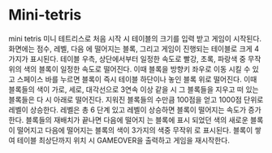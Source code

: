 # Mini-tetris
mini tetris 
미니 테트리스로 처음 시작 시 테이블의 크기를 입력 받고 게임이 시작된다. 화면에는 점수, 레벨, 다음
에 떨어지는 블록, 그리고 게임이 진행되는 테이블로 크게 4가지가 표시된다. 테이블 우측, 상단에서부터
일정한 속도로 빨강, 초록, 파랑색 중 무작위의 색의 블록이 일정한 속도로 떨어진다. 이때 블록을 방향키
좌우로 이동 시킬 수 있고 스페이스 바를 누르면 블록이 즉시 테이블 하단이나 놓인 블록 위로 떨어진다.
이때 블록들의 색이 가로, 세로, 대각선으로 3연속 이상 같을 시 그 블록들을 지우고 떠 있는 블록들은 다
시 아래로 떨어진다. 지워진 블록들의 수만큼 100점을 얻고 1000점 단위로 레벨이 상승한다. 레벨은 총 6
단계 있고 레벨이 상승하면 블록이 떨어지는 속도가 증가한다. 블록들의 재배치가 끝나면 다음에 떨어지
는 블록에 표시 되었던 색의 새로운 블록이 떨어지고 다음에 떨어지는 블록의 색이 3가지의 색중 무작위
로 표시된다. 블록이 쌓여 테이블 최상단까지 위치 시 GAMEOVER을 출력하고 게임을 재시작한다.

